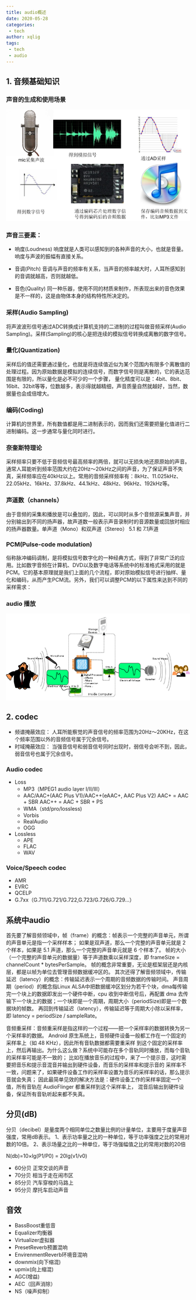 ```yaml
---
title: audio概述
date: 2020-05-28
categories:
 - tech
author: xqlig
tags:
 - tech
 - audio
---
```


## 1. 音频基础知识

### 声音的生成和使用场景
![4](../2020/images/audio-process.png)

### 声音三要素：

- 响度(Loudness)
  响度就是人类可以感知到的各种声音的大小，也就是音量。响度与声波的振幅有直接关系。

- 音调(Pitch)
  音调与声音的频率有关系，当声音的频率越大时，人耳所感知到的音调就越高，否则就越低。

- 音色(Quality)
  同一种乐器，使用不同的材质来制作，所表现出来的音色效果是不一样的，这是由物体本身的结构特性所决定的。

### 采样(Audio Sampling)
将声波波形信号通过ADC转换成计算机支持的二进制的过程叫做音频采样(Audio Sampling)。采样(Sampling)的核心是把连续的模拟信号转换成离散的数字信号。

### 量化(Quantization)
采样后的值还需要通过量化，也就是将连续值近似为某个范围内有限多个离散值的处理过程。因为原始数据是模拟的连续信号，而数字信号则是离散的，它的表达范围是有限的，所以量化是必不可少的一个步骤， 量化精度可以是：4bit、8bit、16bit、32bit等等，位数越多，表示得就越精细，声音质量自然就越好，当然，数据量也会成倍增大。

### 编码(Coding)
计算机的世界里，所有数值都是用二进制表示的，因而我们还需要把量化值进行二进制编码。这一步通常与量化同时进行。

### 奈奎斯特理论
采样频率只要不低于音频信号最高频率的两倍，就可以无损失地还原原始的声音。
通常人耳能听到频率范围大约在20Hz～20kHz之间的声音，为了保证声音不失真，采样频率应在40kHz以上。常用的音频采样频率有：8kHz、11.025kHz、22.05kHz、16kHz、37.8kHz、44.1kHz、48kHz、96kHz、192kHz等。

### 声道数（channels）
由于音频的采集和播放是可以叠加的，因此，可以同时从多个音频源采集声音，并分别输出到不同的扬声器，故声道数一般表示声音录制时的音源数量或回放时相应的扬声器数量。单声道（Mono）和双声道（Stereo） 5.1 和 7.1声道

### PCM(Pulse-code modulation)
  俗称脉冲编码调制，是将模拟信号数字化的一种经典方式，得到了非常广泛的应用。比如数字音频在计算机、DVD以及数字电话等系统中的标准格式采用的就是PCM。它的基本原理就是我们上面的几个流程，即对原始模拟信号进行抽样、量化和编码，从而产生PCM流。另外，我们可以调整PCM的以下属性来达到不同的采样需求：

### audio 播放

![2](images/audio-play.png)

## 2. codec

  - 频谱掩蔽效应： 人耳所能察觉的声音信号的频率范围为20Hz～20KHz，在这个频率范围以外的音频信号属于冗余信号。
  - 时域掩蔽效应： 当强音信号和弱音信号同时出现时，弱信号会听不到，因此，弱音信号也属于冗余信号。

### Audio codec

- Loss
  - MP3（MPEG1 audio layer I/II/III）
  - AAC/AAC+(AAC Plus V1)/AAC++(eAAC+, AAC Plus V2)
       AAC+ = AAC + SBR 
      AAC++ = AAC + SBR + PS
  - WMA（std/pro/lossless)
  - Vorbis
  - RealAudio
  - OGG
- Lossless
  - APE
  - FLAC
  - WAV

### Voice/Speech codec

  - AMR
  - EVRC
  - QCELP
  - G.7xx（G.711/G.721/G.722,G.723/G.726/G.729…）

## 系统中audio
首先要了解音频领域中，帧（frame）的概念：帧表示一个完整的声音单元，所谓的声音单元是指一个采样样本；
如果是双声道，那么一个完整的声音单元就是 2 个样本，如果是 5.1 声道，那么一个完整的声音单元就是 6 个样本了。
帧的大小（一个完整的声音单元的数据量）等于声道数乘以采样深度，即 frameSize = channelCount * bytesPerSample。
帧的概念非常重要，无论是框架层还是内核层，都是以帧为单位去管理音频数据缓冲区的。
其次还得了解音频领域中，传输延迟（latency）的概念：传输延迟表示一个周期的音频数据的传输时间。
声音周期（period）的概念指Linux ALSA中把数据缓冲区划分为若干个块，dma每传输完一个块上的数据即发出一个硬件中断，cpu 收到中断信号后，再配置 dma 去传输下一个块上的数据；一个块即是一个周期，周期大小（periodSize)即是一个数据块的帧数。
再回到传输延迟（latency），传输延迟等于周期大小除以采样率，即 latency = periodSize / sampleRate。

音频重采样：音频重采样是指这样的一个过程——把一个采样率的数据转换为另一个采样率的数据。
Android 原生系统上，音频硬件设备一般都工作在一个固定的采样率上（如 48 KHz），因此所有音轨数据都需要重采样
到这个固定的采样率上，然后再输出。为什么这么做？系统中可能存在多个音轨同时播放，而每个音轨的采样率可能是不一致的；
比如在播放音乐的过程中，来了一个提示音，这时需要把音乐和提示音混音并输出到硬件设备，而音乐的采样率和提示音的
采样率不一致，问题来了，如果硬件设备工作的采样率设置为音乐的采样率的话，那么提示音就会失真；
因此最简单见效的解决方法是：硬件设备工作的采样率固定一个值，所有音轨在 AudioFlinger 都重采样到这个采样率上，
混音后输出到硬件设备，保证所有音轨听起来都不失真。

## 分贝(dB)
 分贝（decibel）是量度两个相同单位之数量比例的计量单位，主要用于度量声音强度，常用dB表示。
 1、表示功率量之比的一种单位，等于功率强度之比的常用对数的10倍。
 2、表示场量之比的一种单位，等于场强幅值之比的常用对数的20倍

N(db)=10×lg(P1/P0) = 20lg(v1/v0)

 - 60分贝	正常交谈的声音
 - 70分贝	相当于走在闹市区
 - 85分贝	汽车穿梭的马路上
 - 95分贝	摩托车启动声音


## 音效

 - BassBoost重低音
 - Equalizer均衡器
 - Virtualizer虚拟器
 - PresetReverb预置混响
 - EnvirenmentReverb环境音混响
 - downmix(向下缩混)
 - upmix(向上缩混)
 - AGC(增益)
 - AEC（回声消除）
 - NS（噪声抑制）
